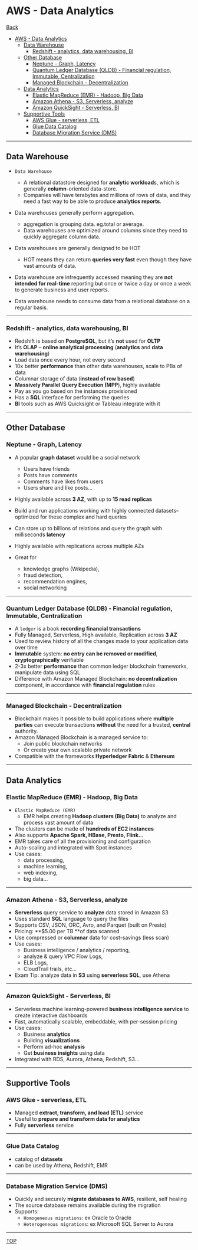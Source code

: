 # AWS - Data Analytics

[Back](../index.md)

- [AWS - Data Analytics](#aws---data-analytics)
  - [Data Warehouse](#data-warehouse)
    - [Redshift - analytics, data warehousing, BI](#redshift---analytics-data-warehousing-bi)
  - [Other Database](#other-database)
    - [Neptune - Graph, Latency](#neptune---graph-latency)
    - [Quantum Ledger Database (QLDB) - Financial regulation, Immutable, Centralization](#quantum-ledger-database-qldb---financial-regulation-immutable-centralization)
    - [Managed Blockchain - Decentralization](#managed-blockchain---decentralization)
  - [Data Analytics](#data-analytics)
    - [Elastic MapReduce (EMR) - Hadoop, Big Data](#elastic-mapreduce-emr---hadoop-big-data)
    - [Amazon Athena - S3, Serverless, analyze](#amazon-athena---s3-serverless-analyze)
    - [Amazon QuickSight - Serverless, BI](#amazon-quicksight---serverless-bi)
  - [Supportive Tools](#supportive-tools)
    - [AWS Glue - serverless, ETL](#aws-glue---serverless-etl)
    - [Glue Data Catalog](#glue-data-catalog)
    - [Database Migration Service (DMS)](#database-migration-service-dms)

---

## Data Warehouse

- `Data Warehouse`

  - A relational datastore designed for **analytic workload**s, which is generally **column**-oriented data-store.
  - Companies will have terabytes and millions of rows of data, and they need a fast way to be able to produce **analytics reports**.

- Data warehouses generally perform aggregation.

  - aggregation is grouping data. eg.total or average.
  - Data warehouses are optimized around columns since they need to quickly aggregate column data.

- Data warehouses are generally designed to be HOT

  - HOT means they can return **queries very fast** even though they have vast amounts of data.

- Data warehouse are infrequently accessed meaning they are **not intended for real-time** reporting but once or twice a day or once a week to generate business and user reports.

- Data warehouse needs to consume data from a relational database on a regular basis.

---

### Redshift - analytics, data warehousing, BI

- Redshift is based on **PostgreSQL**, but it’s **not** used for **OLTP**
- It’s **OLAP** – **online analytical processing** (**analytics** and **data** **warehousing**)
- Load data once every hour, not every second
- 10x better **performance** than other data warehouses, scale to PBs of data
- Columnar storage of data (**instead of row based**)
- **Massively Parallel Query Execution (MPP**), highly available
- Pay as you go based on the instances provisioned
- Has a **SQL** interface for performing the queries
- **BI** tools such as AWS Quicksight or Tableau integrate with it

---

## Other Database

### Neptune - Graph, Latency

- A popular **graph dataset** would be a social network

  - Users have friends
  - Posts have comments
  - Comments have likes from users
  - Users share and like posts…

- Highly available across **3 AZ**, with up to **15 read replicas**
- Build and run applications working with highly connected
  datasets–optimized for these complex and hard queries

- Can store up to billions of relations and query the graph with
  milliseconds **latency**

- Highly available with replications across multiple AZs
- Great for
  - knowledge graphs (Wikipedia),
  - fraud detection,
  - recommendation engines,
  - social networking

---

### Quantum Ledger Database (QLDB) - Financial regulation, Immutable, Centralization

- A `ledger` is a book **recording financial transactions**
- Fully Managed, Serverless, High available, Replication across **3 AZ**
- Used to review history of all the changes made to your application data over time
- **Immutable** system: **no entry can be removed or modified**, **cryptographically** verifiable
- 2-3x better **performance** than common ledger blockchain frameworks, manipulate data using SQL
- Difference with Amazon Managed Blockchain: **no decentralization** component, in accordance with **financial regulation** rules

---

### Managed Blockchain - Decentralization

- Blockchain makes it possible to build applications where **multiple parties** can execute transactions **without** the need for a trusted, **central** authority.
- Amazon Managed Blockchain is a managed service to:
  - Join public blockchain networks
  - Or create your own scalable private network
- Compatible with the frameworks **Hyperledger Fabric** & **Ethereum**

---

## Data Analytics

### Elastic MapReduce (EMR) - Hadoop, Big Data

- `Elastic MapReduce (EMR)`
  - EMR helps creating **Hadoop clusters (Big Data)** to analyze and process vast amount of data
- The clusters can be made of **hundreds of EC2 instances**
- Also supports **Apache Spark, HBase, Presto, Flink…**
- EMR takes care of all the provisioning and configuration
- Auto-scaling and integrated with Spot instances
- Use cases:
  - data processing,
  - machine learning,
  - web indexing,
  - big data…

---

### Amazon Athena - S3, Serverless, analyze

- **Serverless** query service to **analyze** data stored in Amazon S3
- Uses standard **SQL** language to query the files
- Supports CSV, JSON, ORC, Avro, and Parquet (built on Presto)
- Pricing: **$5.00 per TB **of data scanned
- Use compressed or **columnar** data for cost-savings (less scan)
- Use cases:
  - Business intelligence / analytics / reporting,
  - analyze & query VPC Flow Logs,
  - ELB Logs,
  - CloudTrail trails, etc...
- Exam Tip: analyze data in **S3** using **serverless SQL**, use Athena

---

### Amazon QuickSight - Serverless, BI

- Serverless machine learning-powered **business intelligence service** to create interactive dashboards
- Fast, automatically scalable, embeddable, with per-session pricing
- Use cases:
  - Business **analytics**
  - Building **visualizations**
  - Perform ad-hoc **analysis**
  - Get **business insights** using data
- Integrated with RDS, Aurora, Athena, Redshift, S3…

---

## Supportive Tools

### AWS Glue - serverless, ETL

- Managed **extract, transform, and load (ETL)** service
- Useful to **prepare and transform data for analytics**
- Fully **serverless** service

---

### Glue Data Catalog

- catalog of **datasets**
- can be used by Athena, Redshift, EMR

---

### Database Migration Service (DMS)

- Quickly and securely **migrate databases to AWS**, resilient, self healing
- The source database remains available during the migration
- Supports:
  - `Homogeneous migrations`: ex Oracle to Oracle
  - `Heterogeneous migrations`: ex Microsoft SQL Server to Aurora

---

[TOP](#aws---data-analytics)
